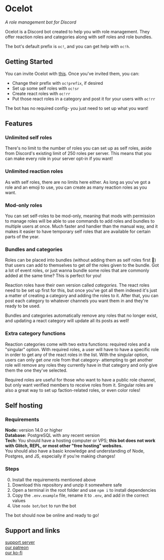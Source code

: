 # Ocelot
*A role management bot for Discord*

Ocelot is a Discord bot created to help you with role management. They offer reaction roles and categories along with self roles and role bundles.

The bot's default prefix is `oc!`, and you can get help with `oc!h`.

## Getting Started
You can invite Ocelot with [this](https://discord.com/api/oauth2/authorize?client_id=759915866112000021&permissions=268823616&scope=bot). Once you've invited them, you can:
- Change their prefix with `oc!prefix`, if desired
- Set up some self roles with `oc!sr`
- Create react roles with `oc!rr`
- Put those react roles in a category and post it for your users with `oc!rr`

The bot has no required config- you just need to set up what you want!

## Features
### Unlimited self roles
There's no limit to the number of roles you can set up as self roles, aside from Discord's existing limit of 250 roles per server. This means that you can make every role in your server opt-in if you want!

### Unlimited reaction roles
As with self roles, there are no limits here either. As long as you've got a role and an emoji to use, you can create as many reaction roles as you want.

### Mod-only roles
You can set self-roles to be mod-only, meaning that mods with permission to manage roles will be able to use commands to add roles and bundles to multiple users at once. Much faster and handier than the manual way, and it makes it easier to have temporary self roles that are available for certain parts of the year.

### Bundles and categories
Roles can be placed into bundles (without adding them as self roles first 👀) that users can add to themselves to get *all* the roles given to the bundle. Got a lot of event roles, or just wanna bundle some roles that are commonly added at the same time? This is perfect for you!

Reaction roles have their own version called *categories.* The react roles need to be set up first for this, but once you've got all them indexed it's just a matter of creating a category and adding the roles to it. After that, you can post each category to whatever channels you want them in and they're ready to be used.

Bundles and categories automatically remove any roles that no longer exist, and updating a react category will update all its posts as well!

### Extra category functions
Reaction categories come with two extra functions: required roles and a "singular" option. With required roles, a user will have to have a specific role in order to get any of the react roles in the list. With the singular option, users can only get *one* role from that category- attempting to get another role will remove any roles they currently have in that category and only give them the one they've selected.

Required roles are useful for those who want to have a public role channel, but only want verified members to receive roles from it. Singular roles are also a great way to set up faction-related roles, or even color roles!

## Self hosting
### Requirements
**Node:** version 14.0 or higher  
**Database:** PostgreSQL with any recent version  
**Tech:** You should have a hosting computer or VPS; **this bot does not work with Glitch, REPL, or most other "free hosting" websites.**  
You should also have a basic knowledge and understanding of Node, Postgres, and JS, especially if you're making changes!

### Steps
0. Install the requirements mentioned above
1. Download this repository and unzip it somewhere safe
2. Open a terminal in the root folder and use `npm i` to install dependencies
3. Copy the `.env.example` file, rename it to `.env`, and add in the correct values
4. Use `node bot/bot` to run the bot

The bot should now be online and ready to go!

## Support and links
[support server](https://discord.gg/EvDmXGt)  
[our patreon](https://patreon.com/greysdawn)  
[our ko-fi](https://ko-fi.com/greysdawn)